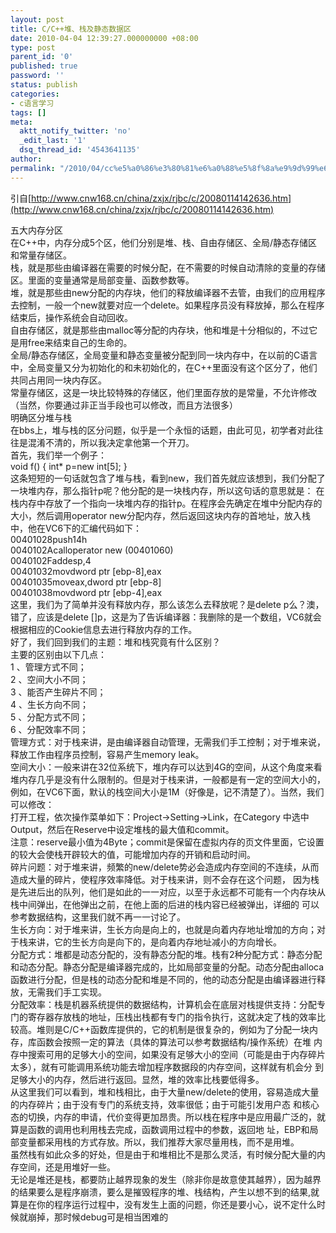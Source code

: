 ```yaml
---
layout: post
title: C/C++堆、栈及静态数据区
date: 2010-04-04 12:39:27.000000000 +08:00
type: post
parent_id: '0'
published: true
password: ''
status: publish
categories:
- c语言学习
tags: []
meta:
  aktt_notify_twitter: 'no'
  _edit_last: '1'
  dsq_thread_id: '4543641135'
author: 
permalink: "/2010/04/cc%e5%a0%86%e3%80%81%e6%a0%88%e5%8f%8a%e9%9d%99%e6%80%81%e6%95%b0%e6%8d%ae%e5%8c%ba.html"
---
```

引自[http://www.cnw168.cn/china/zxjx/rjbc/c/20080114142636.htm](http://www.cnw168.cn/china/zxjx/rjbc/c/20080114142636.htm)

五大内存分区  
在C++中，内存分成5个区，他们分别是堆、栈、自由存储区、全局/静态存储区和常量存储区。  
栈，就是那些由编译器在需要的时候分配，在不需要的时候自动清除的变量的存储区。里面的变量通常是局部变量、函数参数等。  
堆，就是那些由new分配的内存块，他们的释放编译器不去管，由我们的应用程序去控制，一般一个new就要对应一个delete。如果程序员没有释放掉，那么在程序结束后，操作系统会自动回收。  
自由存储区，就是那些由malloc等分配的内存块，他和堆是十分相似的，不过它是用free来结束自己的生命的。  
全局/静态存储区，全局变量和静态变量被分配到同一块内存中，在以前的C语言中，全局变量又分为初始化的和未初始化的，在C++里面没有这个区分了，他们共同占用同一块内存区。  
常量存储区，这是一块比较特殊的存储区，他们里面存放的是常量，不允许修改（当然，你要通过非正当手段也可以修改，而且方法很多）  
明确区分堆与栈  
在bbs上，堆与栈的区分问题，似乎是一个永恒的话题，由此可见，初学者对此往往是混淆不清的，所以我决定拿他第一个开刀。  
首先，我们举一个例子：  
void f() { int\* p=new int[5]; }  
这条短短的一句话就包含了堆与栈，看到new，我们首先就应该想到，我们分配了一块堆内存，那么指针p呢？他分配的是一块栈内存，所以这句话的意思就是： 在栈内存中存放了一个指向一块堆内存的指针p。在程序会先确定在堆中分配内存的大小，然后调用operator new分配内存，然后返回这块内存的首地址，放入栈中，他在VC6下的汇编代码如下：  
00401028push14h  
0040102Acalloperator new (00401060)  
0040102Faddesp,4  
00401032movdword ptr [ebp-8],eax  
00401035moveax,dword ptr [ebp-8]  
00401038movdword ptr [ebp-4],eax  
这里，我们为了简单并没有释放内存，那么该怎么去释放呢？是delete p么？澳，错了，应该是delete []p，这是为了告诉编译器：我删除的是一个数组，VC6就会根据相应的Cookie信息去进行释放内存的工作。  
好了，我们回到我们的主题：堆和栈究竟有什么区别？  
主要的区别由以下几点：  
1 、管理方式不同；  
2 、空间大小不同；  
3 、能否产生碎片不同；  
4 、生长方向不同；  
5 、分配方式不同；  
6 、分配效率不同；  
管理方式：对于栈来讲，是由编译器自动管理，无需我们手工控制；对于堆来说，释放工作由程序员控制，容易产生memory leak。  
空间大小：一般来讲在32位系统下，堆内存可以达到4G的空间，从这个角度来看堆内存几乎是没有什么限制的。但是对于栈来讲，一般都是有一定的空间大小的，例如，在VC6下面，默认的栈空间大小是1M（好像是，记不清楚了）。当然，我们可以修改：  
打开工程，依次操作菜单如下：Project-\>Setting-\>Link，在Category 中选中Output，然后在Reserve中设定堆栈的最大值和commit。  
注意：reserve最小值为4Byte；commit是保留在虚拟内存的页文件里面，它设置的较大会使栈开辟较大的值，可能增加内存的开销和启动时间。  
碎片问题：对于堆来讲，频繁的new/delete势必会造成内存空间的不连续，从而造成大量的碎片，使程序效率降低。对于栈来讲，则不会存在这个问题， 因为栈是先进后出的队列，他们是如此的一一对应，以至于永远都不可能有一个内存块从栈中间弹出，在他弹出之前，在他上面的后进的栈内容已经被弹出，详细的 可以参考数据结构，这里我们就不再一一讨论了。  
生长方向：对于堆来讲，生长方向是向上的，也就是向着内存地址增加的方向；对于栈来讲，它的生长方向是向下的，是向着内存地址减小的方向增长。  
分配方式：堆都是动态分配的，没有静态分配的堆。栈有2种分配方式：静态分配和动态分配。静态分配是编译器完成的，比如局部变量的分配。动态分配由alloca函数进行分配，但是栈的动态分配和堆是不同的，他的动态分配是由编译器进行释放，无需我们手工实现。  
分配效率：栈是机器系统提供的数据结构，计算机会在底层对栈提供支持：分配专门的寄存器存放栈的地址，压栈出栈都有专门的指令执行，这就决定了栈的效率比 较高。堆则是C/C++函数库提供的，它的机制是很复杂的，例如为了分配一块内存，库函数会按照一定的算法（具体的算法可以参考数据结构/操作系统）在堆 内存中搜索可用的足够大小的空间，如果没有足够大小的空间（可能是由于内存碎片太多），就有可能调用系统功能去增加程序数据段的内存空间，这样就有机会分 到足够大小的内存，然后进行返回。显然，堆的效率比栈要低得多。  
从这里我们可以看到，堆和栈相比，由于大量new/delete的使用，容易造成大量的内存碎片；由于没有专门的系统支持，效率很低；由于可能引发用户态 和核心态的切换，内存的申请，代价变得更加昂贵。所以栈在程序中是应用最广泛的，就算是函数的调用也利用栈去完成，函数调用过程中的参数，返回地 址，EBP和局部变量都采用栈的方式存放。所以，我们推荐大家尽量用栈，而不是用堆。  
虽然栈有如此众多的好处，但是由于和堆相比不是那么灵活，有时候分配大量的内存空间，还是用堆好一些。  
无论是堆还是栈，都要防止越界现象的发生（除非你是故意使其越界），因为越界的结果要么是程序崩溃，要么是摧毁程序的堆、栈结构，产生以想不到的结果,就算是在你的程序运行过程中，没有发生上面的问题，你还是要小心，说不定什么时候就崩掉，那时候debug可是相当困难的

